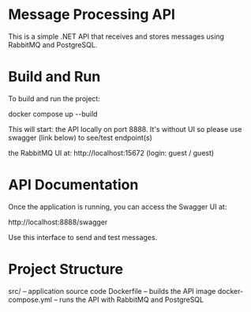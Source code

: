 # Message Processing API

This is a simple .NET API that receives and stores messages using RabbitMQ and PostgreSQL.

# Build and Run

To build and run the project:

docker compose up --build

This will start:
the API locally on port 8888. It's without UI so please use swagger (link below) to see/test endpoint(s)

the RabbitMQ UI at: http://localhost:15672
(login: guest / guest)

# API Documentation
Once the application is running, you can access the Swagger UI at:

http://localhost:8888/swagger

Use this interface to send and test messages.

# Project Structure
src/ – application source code
Dockerfile – builds the API image
docker-compose.yml – runs the API with RabbitMQ and PostgreSQL